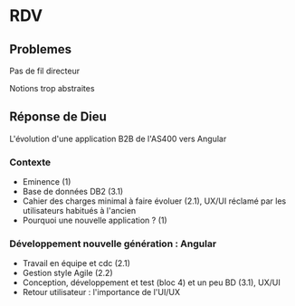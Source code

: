 # RDV

## Problemes

Pas de fil directeur

Notions trop abstraites



## Réponse de Dieu
L'évolution d'une application B2B de l'AS400 vers Angular

### Contexte
- Eminence (1)
- Base de données DB2 (3.1)
- Cahier des charges minimal à faire évoluer (2.1), UX/UI réclamé par les utilisateurs habitués à l'ancien 
- Pourquoi une nouvelle application ? (1)

### Développement nouvelle génération : Angular
- Travail en équipe et cdc (2.1)
- Gestion style Agile (2.2)
- Conception, développement et test (bloc 4) et un peu BD (3.1), UX/UI
- Retour utilisateur : l'importance de l'UI/UX